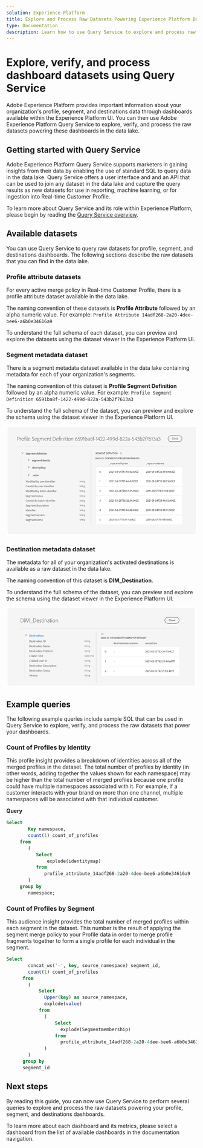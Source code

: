 ```yaml
---
solution: Experience Platform
title: Explore and Process Raw Datasets Powering Experience Platform Dashboards
type: Documentation
description: Learn how to use Query Service to explore and process raw datasets powering profile, segment, and destination dashboards in Experience Platform.
---
```


# Explore, verify, and process dashboard datasets using Query Service

Adobe Experience Platform provides important information about your organization's profile, segment, and destinations data through dashboards available within the Experience Platform UI. You can then use Adobe Experience Platform Query Service to explore, verify, and process the raw datasets powering these dashboards in the data lake.

## Getting started with Query Service 

Adobe Experience Platform Query Service supports marketers in gaining insights from their data by enabling the use of standard SQL to query data in the data lake. Query Service offers a user interface and and an API that can be used to join any dataset in the data lake and capture the query results as new datasets for use in reporting, machine learning, or for ingestion into Real-time Customer Profile. 

To learn more about Query Service and its role within Experience Platform, please begin by reading the [Query Service overview](../query-service/home.md).

## Available datasets

You can use Query Service to query raw datasets for profile, segment, and destinations dashboards. The following sections describe the raw datasets that you can find in the data lake.

### Profile attribute datasets

For every active merge policy in Real-time Customer Profile, there is a profile attribute dataset available in the data lake. 

The naming convention of these datasets is **Profile Attribute** followed by an alpha numeric value. For example: `Profile Attribute 14adf268-2a20-4dee-bee6-a6b0e34616a9`

To understand the full schema of each dataset, you can preview and explore the datasets using the dataset viewer in the Experience Platform UI.

### Segment metadata dataset

There is a segment metadata dataset available in the data lake containing metadata for each of your organization's segments.

The naming convention of this dataset is **Profile Segment Definition** followed by an alpha numeric value. For example: `Profile Segment Definition 6591ba8f-1422-499d-822a-543b2f7613a3`

To understand the full schema of the dataset, you can preview and explore the schema using the dataset viewer in the Experience Platform UI.

![](images/query/segment-metadata.png)

### Destination metadata dataset

The metadata for all of your organization's activated destinations is available as a raw dataset in the data lake.

The naming convention of this dataset is **DIM_Destination**.

To understand the full schema of the dataset, you can preview and explore the schema using the dataset viewer in the Experience Platform UI.

![](images/query/destinations-metadata.png)

## Example queries

The following example queries include sample SQL that can be used in Query Service to explore, verify, and process the raw datasets that power your dashboards.

### Count of Profiles by Identity

This profile insight provides a breakdown of identities across all of the merged profiles in the dataset. The total number of profiles by identity (in other words, adding together the values shown for each namespace) may be higher than the total number of merged profiles because one profile could have multiple namespaces associated with it. For example, if a customer interacts with your brand on more than one channel, multiple namespaces will be associated with that individual customer.

**Query**

```sql
Select
        Key namespace,
        count(1) count_of_profiles
     from
        (
           Select
               explode(identitymap)
           from
              profile_attribute_14adf268-2a20-4dee-bee6-a6b0e34616a9
        )
     group by
        namespace;
```

### Count of Profiles by Segment

This audience insight provides the total number of merged profiles within each segment in the dataset. This number is the result of applying the segment merge policy to your Profile data in order to merge profile fragments together to form a single profile for each individual in the segment. 

```sql
Select          
        concat_ws('-', key, source_namespace) segment_id,
        count(1) count_of_profiles
      from
        (
            Select
              Upper(key) as source_namespace,
              explode(value)
            from
              (
                  Select
                    explode(Segmentmembership)
                  from
                    profile_attribute_14adf268-2a20-4dee-bee6-a6b0e34616a9
              )
        )
      group by
      segment_id
```

## Next steps

By reading this guide, you can now use Query Service to perform several queries to explore and process the raw datasets powering your profile, segment, and destinations dashboards. 

To learn more about each dashboard and its metrics, please select a dashboard from the list of available dashboards in the documentation navigation.
